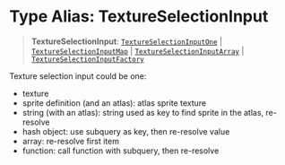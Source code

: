# Type Alias: TextureSelectionInput

> **TextureSelectionInput**: [`TextureSelectionInputOne`](TextureSelectionInputOne) \| [`TextureSelectionInputMap`](TextureSelectionInputMap) \| [`TextureSelectionInputArray`](TextureSelectionInputArray) \| [`TextureSelectionInputFactory`](TextureSelectionInputFactory)

Texture selection input could be one:
- texture
- sprite definition (and an atlas): atlas sprite texture
- string (with an atlas): string used as key to find sprite in the atlas, re-resolve
- hash object: use subquery as key, then re-resolve value
- array: re-resolve first item
- function: call function with subquery, then re-resolve
